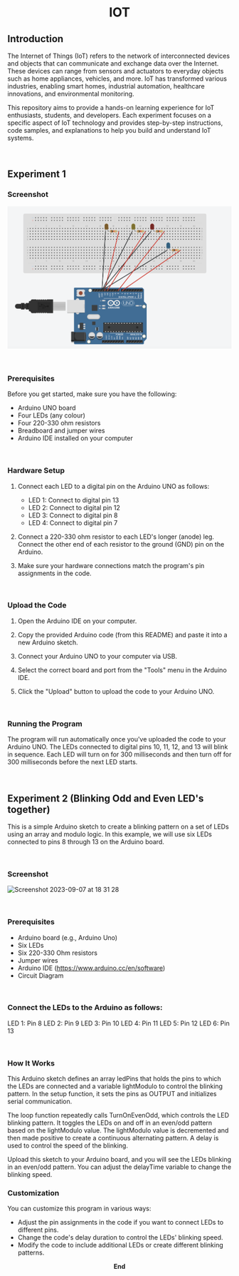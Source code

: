 <div align="center">
  
  # IOT
  </div>

## Introduction

The Internet of Things (IoT) refers to the network of interconnected devices and objects that can communicate and exchange data over the Internet. These devices can range from sensors and actuators to everyday objects such as home appliances, vehicles, and more. IoT has transformed various industries, enabling smart homes, industrial automation, healthcare innovations, and environmental monitoring.

This repository aims to provide a hands-on learning experience for IoT enthusiasts, students, and developers. Each experiment focuses on a specific aspect of IoT technology and provides step-by-step instructions, code samples, and explanations to help you build and understand IoT systems.

$~~~$

## Experiment 1

### Screenshot
![Experiment 1](https://github.com/Kshitijkumar15/IOT/blob/Beginning/Screenshot%202023-09-01%20at%2009.31.25.png)

$~~~$

### Prerequisites

Before you get started, make sure you have the following:

- Arduino UNO board
- Four LEDs (any colour)
- Four 220-330 ohm resistors
- Breadboard and jumper wires
- Arduino IDE installed on your computer

$~~~$

### Hardware Setup

1. Connect each LED to a digital pin on the Arduino UNO as follows:
   - LED 1: Connect to digital pin 13
   - LED 2: Connect to digital pin 12
   - LED 3: Connect to digital pin 8
   - LED 4: Connect to digital pin 7

2. Connect a 220-330 ohm resistor to each LED's longer (anode) leg. Connect the other end of each resistor to the ground (GND) pin on the Arduino.

3. Make sure your hardware connections match the program's pin assignments in the code.

$~~~$

### Upload the Code

1. Open the Arduino IDE on your computer.

2. Copy the provided Arduino code (from this README) and paste it into a new Arduino sketch.

3. Connect your Arduino UNO to your computer via USB.

4. Select the correct board and port from the "Tools" menu in the Arduino IDE.

5. Click the "Upload" button to upload the code to your Arduino UNO.

$~~~$

### Running the Program

The program will run automatically once you've uploaded the code to your Arduino UNO. The LEDs connected to digital pins 10, 11, 12, and 13 will blink in sequence. Each LED will turn on for 300 milliseconds and then turn off for 300 milliseconds before the next LED starts.

$~~~$

## Experiment 2 (Blinking Odd and Even LED's together)
This is a simple Arduino sketch to create a blinking pattern on a set of LEDs using an array and modulo logic. In this example, we will use six LEDs connected to pins 8 through 13 on the Arduino board.

$~~~$

### Screenshot
<img width="1052" alt="Screenshot 2023-09-07 at 18 31 28" src="https://github.com/Kshitijkumar15/IOT/assets/66892634/79359241-f42d-456f-84e0-a69f7441e3bc">

$~~~~$

### Prerequisites

- Arduino board (e.g., Arduino Uno)
- Six LEDs
- Six 220-330 Ohm resistors
- Jumper wires
- Arduino IDE (https://www.arduino.cc/en/software)
- Circuit Diagram

$~~~$

### Connect the LEDs to the Arduino as follows:

LED 1: Pin 8
LED 2: Pin 9
LED 3: Pin 10
LED 4: Pin 11
LED 5: Pin 12
LED 6: Pin 13

$~~~$

### How It Works

This Arduino sketch defines an array ledPins that holds the pins to which the LEDs are connected and a variable lightModulo to control the blinking pattern. In the setup function, it sets the pins as OUTPUT and initializes serial communication.

The loop function repeatedly calls TurnOnEvenOdd, which controls the LED blinking pattern. It toggles the LEDs on and off in an even/odd pattern based on the lightModulo value. The lightModulo value is decremented and then made positive to create a continuous alternating pattern. A delay is used to control the speed of the blinking.

Upload this sketch to your Arduino board, and you will see the LEDs blinking in an even/odd pattern. You can adjust the delayTime variable to change the blinking speed.

### Customization

You can customize this program in various ways:

- Adjust the pin assignments in the code if you want to connect LEDs to different pins.
- Change the code's delay duration to control the LEDs' blinking speed.
- Modify the code to include additional LEDs or create different blinking patterns.


<div align="center">
  
 <b>End</b>
  </div>
  
$~~~$


